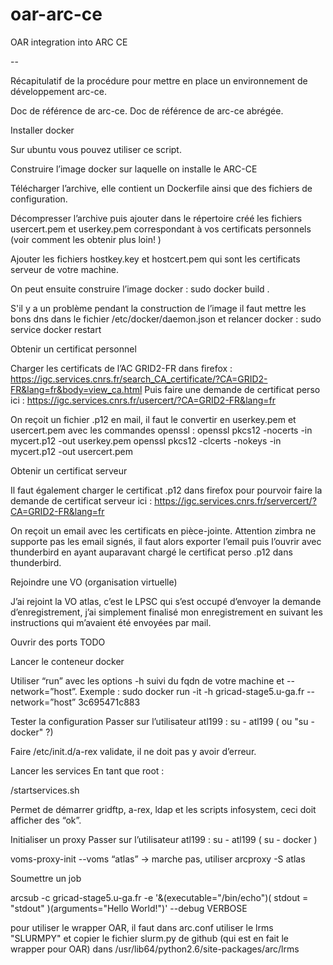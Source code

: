 # oar-arc-ce
OAR integration into ARC CE 

--

Récapitulatif de la procédure pour mettre en place un environnement de développement arc-ce.
 
Doc de référence de arc-ce.
Doc de référence de arc-ce abrégée.
 
Installer docker
 
Sur ubuntu vous pouvez utiliser ce script.
 
Construire l’image docker sur laquelle on installe le ARC-CE
 
Télécharger l’archive, elle contient un Dockerfile ainsi que des fichiers de configuration.
 
Décompresser l’archive puis ajouter dans le répertoire créé les fichiers usercert.pem et userkey.pem correspondant à vos certificats personnels (voir comment les obtenir plus loin!
 )
 
Ajouter les fichiers hostkey.key et hostcert.pem qui sont les certificats serveur de votre machine.
 
On peut ensuite construire l’image docker : sudo docker build .
 
S'il y a un problème pendant la construction de l’image il faut mettre les bons dns dans le fichier /etc/docker/daemon.json et relancer docker : sudo service docker restart
 
Obtenir un certificat personnel
 
Charger les certificats de l’AC GRID2-FR dans firefox : https://igc.services.cnrs.fr/search_CA_certificate/?CA=GRID2-FR&lang=fr&body=view_ca.html
Puis faire une demande de certificat perso ici : https://igc.services.cnrs.fr/usercert/?CA=GRID2-FR&lang=fr
 
On reçoit un fichier .p12 en mail, il faut le convertir en userkey.pem et usercert.pem avec les commandes openssl :
openssl pkcs12 -nocerts -in mycert.p12 -out userkey.pem
openssl pkcs12 -clcerts -nokeys -in mycert.p12 -out usercert.pem
 
Obtenir un certificat serveur
 
Il faut également charger le certificat .p12 dans firefox pour pourvoir faire la demande de certificat serveur ici : https://igc.services.cnrs.fr/servercert/?CA=GRID2-FR&lang=fr
 
On reçoit un email avec les certificats en pièce-jointe. Attention zimbra ne supporte pas les email signés, il faut alors exporter l’email puis l’ouvrir avec thunderbird en ayant auparavant chargé le certificat perso .p12 dans thunderbird.
 
Rejoindre une VO (organisation virtuelle)
 
J’ai rejoint la VO atlas, c’est le LPSC qui s’est occupé d’envoyer la demande d’enregistrement, j’ai simplement finalisé mon enregistrement en suivant les instructions qui m’avaient été envoyées par mail.
 
 
Ouvrir des ports
TODO

Lancer le conteneur docker
 
Utiliser “run” avec les options -h suivi du fqdn de votre machine et --network=”host”.
Exemple : sudo docker run -it -h gricad-stage5.u-ga.fr --network=”host” 3c695471c883
 
Tester la configuration
Passer sur l’utilisateur atl199 : su - atl199 ( ou "su - docker" ?)

Faire /etc/init.d/a-rex validate, il ne doit pas y avoir d’erreur.
 
Lancer les services
 En tant que root :
 
/startservices.sh
 
Permet de démarrer gridftp, a-rex, ldap et les scripts infosystem, ceci doit afficher des “ok”.
 
Initialiser un proxy
Passer sur l’utilisateur atl199 : su - atl199 ( su - docker )
 
voms-proxy-init --voms “atlas” -> marche pas, utiliser arcproxy -S atlas
 
Soumettre un job
 
arcsub -c gricad-stage5.u-ga.fr -e '&(executable="/bin/echo")( stdout = "stdout" )(arguments="Hello World!")' --debug VERBOSE

pour utiliser le wrapper OAR, il faut dans arc.conf utiliser le lrms "SLURMPY" et copier le fichier slurm.py de github (qui est en fait le wrapper pour OAR) dans /usr/lib64/python2.6/site-packages/arc/lrms
